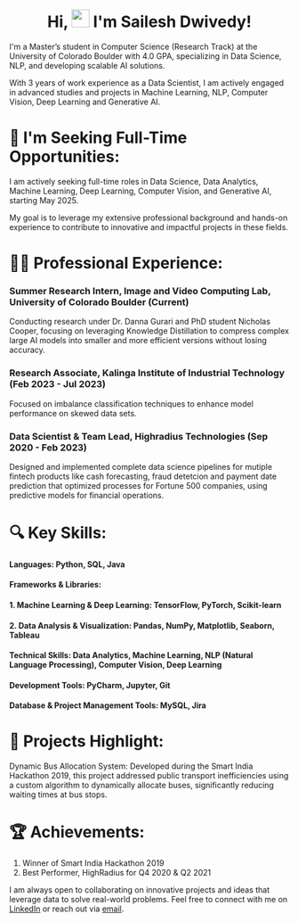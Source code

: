# <h1 align="center"> Hi, <img src="https://media.giphy.com/media/hvRJCLFzcasrR4ia7z/giphy.gif" width="32"> I'm Sailesh Dwivedy!</h1>
I'm a Master’s student in Computer Science (Research Track) at the University of Colorado Boulder with 4.0 GPA, specializing in Data Science, NLP, and developing scalable AI solutions. 

With 3 years of work experience as a Data Scientist, I am actively engaged in advanced studies and projects in Machine Learning, NLP, Computer Vision, Deep Learning and Generative AI.
# 🌟 I'm Seeking Full-Time Opportunities:

I am actively seeking full-time roles in Data Science, Data Analytics, Machine Learning, Deep Learning, Computer Vision, and Generative AI, starting May 2025. 

My goal is to leverage my extensive professional background and hands-on experience to contribute to innovative and impactful projects in these fields.

# 👨‍💻 Professional Experience:

### **Summer Research Intern, Image and Video Computing Lab, University of Colorado Boulder (Current)**
Conducting research under Dr. Danna Gurari and PhD student Nicholas Cooper, focusing on leveraging Knowledge Distillation to compress complex large AI models into smaller and more efficient versions without losing accuracy.
### **Research Associate, Kalinga Institute of Industrial Technology (Feb 2023 - Jul 2023)**
Focused on imbalance classification techniques to enhance model performance on skewed data sets.
### **Data Scientist & Team Lead, Highradius Technologies (Sep 2020 - Feb 2023)**
Designed and implemented complete data science pipelines for mutiple fintech products like cash forecasting, fraud detetcion and payment date prediction that optimized processes for Fortune 500 companies, using predictive models for financial operations.

# 🔍 Key Skills:

#### Languages: Python, SQL, Java
#### Frameworks & Libraries:
#### 1. Machine Learning & Deep Learning: TensorFlow, PyTorch, Scikit-learn
#### 2. Data Analysis & Visualization: Pandas, NumPy, Matplotlib, Seaborn, Tableau
#### Technical Skills: Data Analytics, Machine Learning, NLP (Natural Language Processing), Computer Vision, Deep Learning
#### Development Tools: PyCharm, Jupyter, Git
#### Database & Project Management Tools: MySQL, Jira

# 🚀 Projects Highlight:

Dynamic Bus Allocation System: Developed during the Smart India Hackathon 2019, this project addressed public transport inefficiencies using a custom algorithm to dynamically allocate buses, significantly reducing waiting times at bus stops.

# 🏆 Achievements:

1. Winner of Smart India Hackathon 2019
2. Best Performer, HighRadius for Q4 2020 & Q2 2021

I am always open to collaborating on innovative projects and ideas that leverage data to solve real-world problems. Feel free to connect with me on [LinkedIn](https://www.linkedin.com/in/saileshdwivedy/) or reach out via [email](sailesh.dwivedy@colorado.edu).

